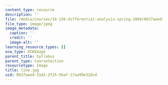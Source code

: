 ```yaml
---
content_type: resource
description: ''
file: /media/courses/18-156-differential-analysis-spring-2004/0637aeed31d22f255baf17aa99e32dcd_line.jpg
file_type: image/jpeg
image_metadata:
  caption: ''
  credit: ''
  image-alt: ''
learning_resource_types: []
ocw_type: OCWImage
parent_title: Syllabus
parent_type: CourseSection
resourcetype: Image
title: line.jpg
uid: 0637aeed-31d2-2f25-5baf-17aa99e32dcd
---
```

